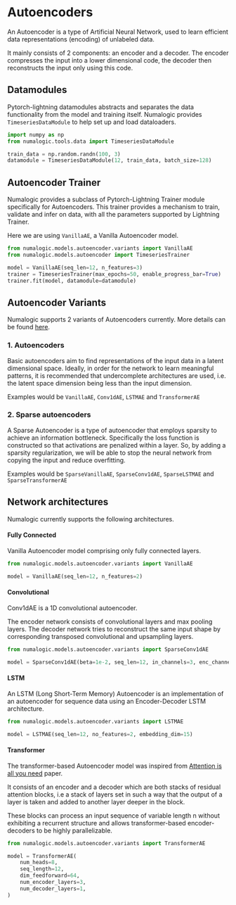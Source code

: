 # Autoencoders

An Autoencoder is a type of Artificial Neural Network, used to learn efficient data representations (encoding) of unlabeled data.

It mainly consists of 2 components: an encoder and a decoder. The encoder compresses the input into a lower dimensional code, the decoder then reconstructs the input only using this code.

## Datamodules
Pytorch-lightning datamodules abstracts and separates the data functionality from the model and training itself.
Numalogic provides `TimeseriesDataModule` to help set up and load dataloaders.

```python
import numpy as np
from numalogic.tools.data import TimeseriesDataModule

train_data = np.random.randn(100, 3)
datamodule = TimeseriesDataModule(12, train_data, batch_size=128)
```

## Autoencoder Trainer

Numalogic provides a subclass of Pytorch-Lightning Trainer module specifically for Autoencoders.
This trainer provides a mechanism to train, validate and infer on data, with all the parameters supported by Lightning Trainer.

Here we are using `VanillaAE`, a Vanilla Autoencoder model.

```python
from numalogic.models.autoencoder.variants import VanillaAE
from numalogic.models.autoencoder import TimeseriesTrainer

model = VanillaAE(seq_len=12, n_features=3)
trainer = TimeseriesTrainer(max_epochs=50, enable_progress_bar=True)
trainer.fit(model, datamodule=datamodule)
```

## Autoencoder Variants

Numalogic supports 2 variants of Autoencoders currently.
More details can be found [here](https://www.deeplearningbook.org/contents/autoencoders.html).

### 1. Autoencoders

Basic autoencoders aim to find representations of the input data in a latent dimensional space.
Ideally, in order for the network to learn meaningful patterns, it is recommended that undercomplete
architectures are used, i.e. the latent space dimension being less than the input dimension.

Examples would be `VanillaAE`, `Conv1dAE`, `LSTMAE` and `TransformerAE`

### 2. Sparse autoencoders
A Sparse Autoencoder is a type of autoencoder that employs sparsity to achieve an information bottleneck.
Specifically the loss function is constructed so that activations are penalized within a layer.
So, by adding a sparsity regularization, we will be able to stop the neural network from copying the input and reduce overfitting.

Examples would be `SparseVanillaAE`, `SparseConv1dAE`, `SparseLSTMAE` and `SparseTransformerAE`

## Network architectures

Numalogic currently supports the following architectures.

#### Fully Connected

Vanilla Autoencoder model comprising only fully connected layers.

```python
from numalogic.models.autoencoder.variants import VanillaAE

model = VanillaAE(seq_len=12, n_features=2)
```

#### Convolutional

Conv1dAE is a 1D convolutional autoencoder.

The encoder network consists of convolutional layers and max pooling layers.
The decoder network tries to reconstruct the same input shape by corresponding transposed
convolutional and upsampling layers.

```python
from numalogic.models.autoencoder.variants import SparseConv1dAE

model = SparseConv1dAE(beta=1e-2, seq_len=12, in_channels=3, enc_channels=[8, 4])
```

#### LSTM

An LSTM (Long Short-Term Memory) Autoencoder is an implementation of an autoencoder for sequence data using an Encoder-Decoder LSTM architecture.

```python
from numalogic.models.autoencoder.variants import LSTMAE

model = LSTMAE(seq_len=12, no_features=2, embedding_dim=15)
```

#### Transformer

The transformer-based Autoencoder model was inspired from [Attention is all you need](https://arxiv.org/abs/1706.03762) paper.

It consists of an encoder and a decoder which are both stacks of residual attention blocks, i.e a stack of layers set in such a way that the output of a layer is taken and added to another layer deeper in the block.

These blocks can process an input sequence of variable length n without exhibiting a recurrent structure and allows transformer-based encoder-decoders to be highly parallelizable.

```python
from numalogic.models.autoencoder.variants import TransformerAE

model = TransformerAE(
    num_heads=8,
    seq_length=12,
    dim_feedforward=64,
    num_encoder_layers=3,
    num_decoder_layers=1,
)
```
